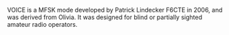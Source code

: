 VOICE is a MFSK mode developed by Patrick Lindecker F6CTE in 2006, and was derived from Olivia. It was designed for blind or partially sighted amateur radio operators.